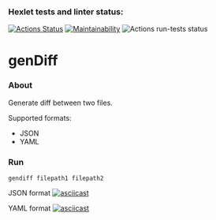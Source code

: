 ### Hexlet tests and linter status:
[![Actions Status](https://github.com/domingi/frontend-project-46/workflows/hexlet-check/badge.svg)](https://github.com/domingi/frontend-project-46/actions)
[![Maintainability](https://api.codeclimate.com/v1/badges/bcca637a06e1791ccf6e/maintainability)](https://codeclimate.com/github/domingi/frontend-project-46/maintainability)
![Actions run-tests status](https://github.com/domingi/frontend-project-46/actions/workflows/run-tests.yml/badge.svg)


# genDiff

### About
Generate diff between two files.

Supported formats:
- JSON
- YAML

### Run
```shell
gendiff filepath1 filepath2
```
JSON format
[![asciicast](https://asciinema.org/a/k355AIGo3A55jwvnKgkY3BGex.svg)](https://asciinema.org/a/k355AIGo3A55jwvnKgkY3BGex)

YAML format
[![asciicast](https://asciinema.org/a/k355AIGo3A55jwvnKgkY3BGex.svg)](https://asciinema.org/a/tYHeViIv9z7T1eIuE0PH3vRYR)
